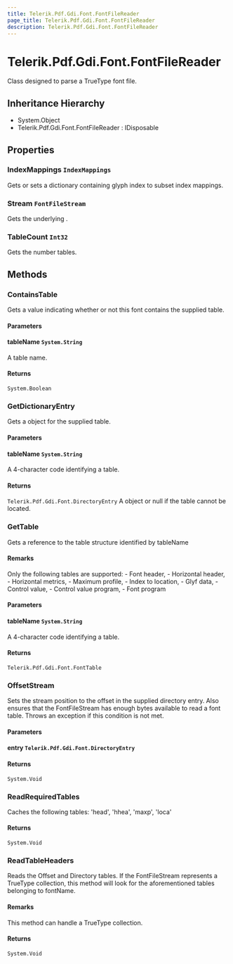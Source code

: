 ```yaml
---
title: Telerik.Pdf.Gdi.Font.FontFileReader
page_title: Telerik.Pdf.Gdi.Font.FontFileReader
description: Telerik.Pdf.Gdi.Font.FontFileReader
---
```


# Telerik.Pdf.Gdi.Font.FontFileReader

Class designed to parse a TrueType font file.

## Inheritance Hierarchy

* System.Object
* Telerik.Pdf.Gdi.Font.FontFileReader : IDisposable

## Properties

###  IndexMappings `IndexMappings`

Gets or sets a dictionary containing glyph index to subset
                index mappings.

###  Stream `FontFileStream`

Gets the underlying .

###  TableCount `Int32`

Gets the number tables.

## Methods

###  ContainsTable

Gets a value indicating whether or not this font contains the
                supplied table.

#### Parameters

#### tableName `System.String`

A table name.

#### Returns

`System.Boolean` 

###  GetDictionaryEntry

Gets a  object for the supplied table.

#### Parameters

#### tableName `System.String`

A 4-character code identifying a table.

#### Returns

`Telerik.Pdf.Gdi.Font.DirectoryEntry` A  object or null if the table cannot
                be located.

###  GetTable

Gets a reference to the table structure identified by tableName

#### Remarks
Only the following tables are supported:
                 - Font header,
                 - Horizontal header,
                 - Horizontal metrics,
                 - Maximum profile,
                 - Index to location,
                 - Glyf data,
                 - Control value,
                 - Control value program,
                 - Font program

#### Parameters

#### tableName `System.String`

A 4-character code identifying a table.

#### Returns

`Telerik.Pdf.Gdi.Font.FontTable` 

###  OffsetStream

Sets the stream position to the offset in the supplied directory
                entry. Also ensures that the FontFileStream has enough bytes
                available to read a font table.  Throws an exception if this
                condition is not met.

#### Parameters

#### entry `Telerik.Pdf.Gdi.Font.DirectoryEntry`

#### Returns

`System.Void` 

###  ReadRequiredTables

Caches the following tables: 'head', 'hhea', 'maxp', 'loca'

#### Returns

`System.Void` 

###  ReadTableHeaders

Reads the Offset and Directory tables.  If the FontFileStream represents
                a TrueType collection, this method will look for the aforementioned
                tables belonging to fontName.

#### Remarks
This method can handle a TrueType collection.

#### Returns

`System.Void` 

